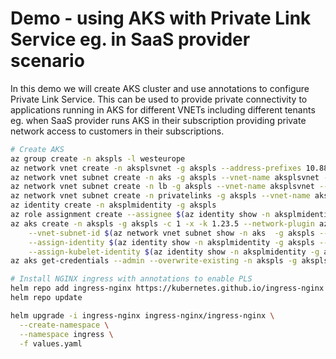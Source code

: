 # Demo - using AKS with Private Link Service eg. in SaaS provider scenario
In this demo we will create AKS cluster and use annotations to configure Private Link Service. This can be used to provide private connectivity to applications running in AKS for different VNETs including different tenants eg. when SaaS provider runs AKS in their subscription providing private network access to customers in their subscriptions.

```bash
# Create AKS
az group create -n akspls -l westeurope
az network vnet create -n aksplsvnet -g akspls --address-prefixes 10.88.0.0/16 
az network vnet subnet create -n aks -g akspls --vnet-name aksplsvnet --address-prefix 10.88.0.0/22
az network vnet subnet create -n lb -g akspls --vnet-name aksplsvnet --address-prefix 10.88.4.0/24
az network vnet subnet create -n privatelinks -g akspls --vnet-name aksplsvnet --address-prefix 10.88.5.0/24
az identity create -n aksplmidentity -g akspls
az role assignment create --assignee $(az identity show -n aksplmidentity -g akspls --query principalId -o tsv) --role "Contributor" -g akspls
az aks create -n akspls -g akspls -c 1 -x -k 1.23.5 --network-plugin azure -s Standard_B2s \
    --vnet-subnet-id $(az network vnet subnet show -n aks  -g akspls --vnet-name aksplsvnet --query id -o tsv) \
    --assign-identity $(az identity show -n aksplmidentity -g akspls --query id -o tsv) \
    --assign-kubelet-identity $(az identity show -n aksplmidentity -g akspls --query id -o tsv)
az aks get-credentials --admin --overwrite-existing -n akspls -g akspls

# Install NGINX ingress with annotations to enable PLS
helm repo add ingress-nginx https://kubernetes.github.io/ingress-nginx
helm repo update

helm upgrade -i ingress-nginx ingress-nginx/ingress-nginx \
  --create-namespace \
  --namespace ingress \
  -f values.yaml
```